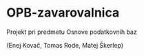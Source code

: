# OPB-zavarovalnica
Projekt pri predmetu Osnove podatkovnih baz  

(Enej Kovač, Tomas Rode, Matej Škerlep)
